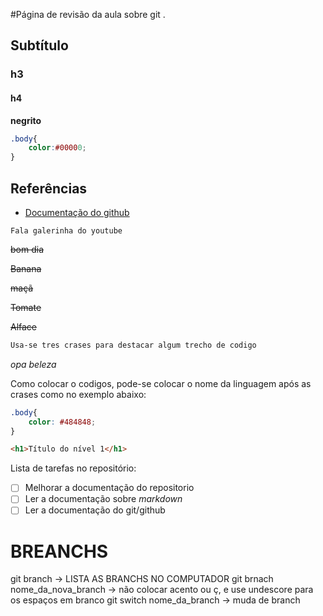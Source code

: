 #Página de revisão da aula sobre git .
## Subtítulo
### h3
#### h4

**negrito**

```css
.body{
    color:#00000;
}
```
## Referências

* [Documentação do github](https://docs.github.com/pt/get-started/writing-on-github/getting-started-with-writing-and-formatting-on-github/basic-writing-and-formatting-syntax#headings)

```Fala galerinha do youtube```

~~bom dia~~

~~Banana~~

~~maçã~~

~~Tomate~~

~~Alface~~

```css
Usa-se tres crases para destacar algum trecho de codigo
```
*opa beleza*

Como colocar o codigos, pode-se colocar o nome da linguagem após as crases como no exemplo abaixo:

```css
.body{
    color: #484848;
}
```

```html
<h1>Título do nível 1</h1>
```

Lista de tarefas no repositório:

- [ ] Melhorar a documentação do repositorio
- [ ] Ler a documentação sobre *markdown*
- [ ] Ler a documentação do git/github

# BREANCHS
git branch -> LISTA AS BRANCHS NO COMPUTADOR
git brnach nome_da_nova_branch -> não colocar acento ou ç, e use undescore para os espaços em branco
git switch nome_da_branch -> muda de branch
